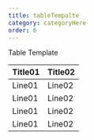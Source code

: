 ```yaml
---
title: tableTempalte
category: categoryHere
order: 6
---
```


Table Template

Title01 | Title02
--- | ---
Line01 | Line02
Line01 | Line02
Line01 | Line02
Line01 | Line02
